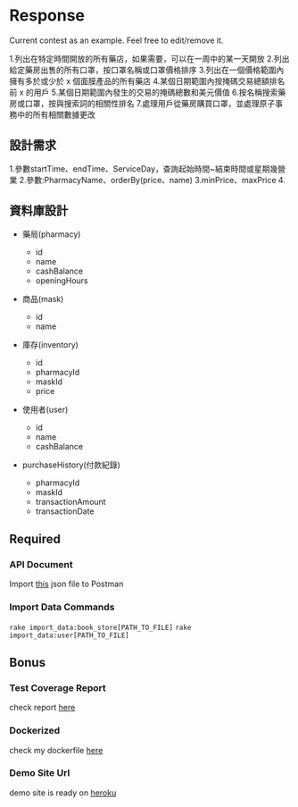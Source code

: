 # Response
  Current contest as an example. Feel free to edit/remove it.


1.列出在特定時間開放的所有藥店，如果需要，可以在一周中的某一天開放
2.列出給定藥房出售的所有口罩，按口罩名稱或口罩價格排序
3.列出在一個價格範圍內擁有多於或少於 x 個面膜產品的所有藥店
4.某個日期範圍內按掩碼交易總額排名前 x 的用戶
5.某個日期範圍內發生的交易的掩碼總數和美元價值
6.按名稱搜索藥房或口罩，按與搜索詞的相關性排名
7.處理用戶從藥房購買口罩，並處理原子事務中的所有相關數據更改


## 設計需求
1.參數startTime、endTime、ServiceDay，查詢起始時間~結束時間或星期幾營業
2.參數:PharmacyName、orderBy(price、name)
3.minPrice、maxPrice
4.


## 資料庫設計

* 藥局(pharmacy)
  * id
  * name
  * cashBalance
  * openingHours

* 商品(mask)
  * id
  * name

* 庫存(inventory)
  * id
  * pharmacyId
  * maskId
  * price

* 使用者(user)
  * id
  * name
  * cashBalance

* purchaseHistory(付款紀錄)
  * pharmacyId
  * maskId
  * transactionAmount
  * transactionDate






## Required
### API Document
  Import [this](#api-document) json file to Postman

### Import Data Commands
  `rake import_data:book_store[PATH_TO_FILE]`
  `rake import_data:user[PATH_TO_FILE]`

## Bonus
### Test Coverage Report
  check report [here](#test-coverage-report)

### Dockerized
  check my dockerfile [here](#dockerized)

### Demo Site Url
  demo site is ready on [heroku](#demo-site-url)
